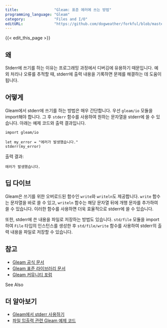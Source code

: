 ```yaml
---
title:                "Gleam: 표준 에러에 쓰는 방법"
programming_language: "Gleam"
category:             "Files and I/O"
editURL:              "https://github.com/dogweather/forkful/blob/master/content/ko/gleam/writing-to-standard-error.md"
---
```


{{< edit_this_page >}}

## 왜
Stderr에 쓰기를 하는 이유는 프로그래밍 과정에서 디버깅에 유용하기 때문입니다. 예외 처리나 오류를 추적할 때, stderr에 출력 내용을 기록하면 문제를 해결하는 데 도움이 됩니다. 

## 어떻게
Gleam에서 stderr에 쓰기를 하는 방법은 매우 간단합니다. 우선 `gleam/io` 모듈을 import해야 합니다. 그 후 `stderr` 함수를 사용하여 원하는 문자열을 stderr에 쓸 수 있습니다. 아래는 예제 코드와 출력 결과입니다.

```Gleam
import gleam/io

let my_error = "에러가 발생했습니다."
stderr(my_error)
```
출력 결과:
```
에러가 발생했습니다.
```

## 딥 다이브
Gleam은 쓰기를 위한 오버로드된 함수인 `write`와 `writeln`도 제공합니다. `write` 함수는 문자열을 바로 쓸 수 있고, `writeln` 함수는 해당 문자열 뒤에 개행 문자를 추가하여 쓸 수 있습니다. 이러한 함수를 사용하면 더욱 효율적으로 stderr에 쓸 수 있습니다.

또한, stderr에 쓴 내용을 파일로 저장하는 방법도 있습니다. `std/file` 모듈을 import하여 `File` 타입의 인스턴스를 생성한 후 `std/file/write` 함수를 사용하여 stderr의 출력 내용을 파일로 저장할 수 있습니다.

## 참고
* [Gleam 공식 문서](https://gleam.run/book/getting-started/installation.html)
* [Gleam 표준 라이브러리 문서](https://gleam.run/lib/stdlib.html)
* [Gleam 커뮤니티 포럼](https://forum.gleam.run/)

See Also
## 더 알아보기
* [Gleam에서 stderr 사용하기](https://gleam.run/2019/04/22/using-stderr-in-gleam.html)
* [파일 입출력 관련 Gleam 예제 코드](https://github.com/technomancy/gleam/blob/master/lib/std/file.gleam)